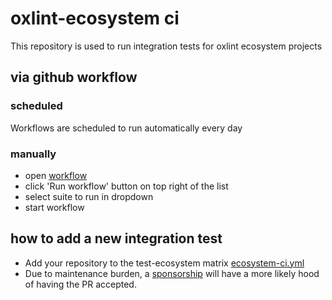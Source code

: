 # oxlint-ecosystem ci

This repository is used to run integration tests for oxlint ecosystem projects

## via github workflow

### scheduled

Workflows are scheduled to run automatically every day

### manually

* open [workflow](https://github.com/oxc-project/oxlint-ecosystem-ci/actions/workflows/ecosystem-ci.yml)
* click 'Run workflow' button on top right of the list
* select suite to run in dropdown
* start workflow

## how to add a new integration test

* Add your repository to the test-ecosystem matrix [ecosystem-ci.yml](https://github.com/oxc-project/oxlint-ecosystem-ci/blob/main/.github/workflows/ecosystem-ci.yml)
* Due to maintenance burden, a [sponsorship](https://github.com/sponsors/Boshen) will have a more likely hood of having the PR accepted.
